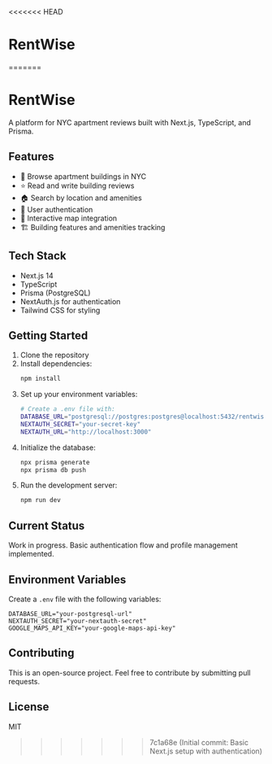 <<<<<<< HEAD
# RentWise
=======
# RentWise

A platform for NYC apartment reviews built with Next.js, TypeScript, and Prisma.

## Features

- 🏢 Browse apartment buildings in NYC
- ⭐ Read and write building reviews
- 🏠 Search by location and amenities
- 👤 User authentication
- 📍 Interactive map integration
- 🏗️ Building features and amenities tracking

## Tech Stack

- Next.js 14
- TypeScript
- Prisma (PostgreSQL)
- NextAuth.js for authentication
- Tailwind CSS for styling

## Getting Started

1. Clone the repository
2. Install dependencies:
   ```bash
   npm install
   ```
3. Set up your environment variables:
   ```bash
   # Create a .env file with:
   DATABASE_URL="postgresql://postgres:postgres@localhost:5432/rentwise"
   NEXTAUTH_SECRET="your-secret-key"
   NEXTAUTH_URL="http://localhost:3000"
   ```
4. Initialize the database:
   ```bash
   npx prisma generate
   npx prisma db push
   ```
5. Run the development server:
   ```bash
   npm run dev
   ```

## Current Status

Work in progress. Basic authentication flow and profile management implemented.

## Environment Variables

Create a `.env` file with the following variables:

```env
DATABASE_URL="your-postgresql-url"
NEXTAUTH_SECRET="your-nextauth-secret"
GOOGLE_MAPS_API_KEY="your-google-maps-api-key"
```

## Contributing

This is an open-source project. Feel free to contribute by submitting pull requests.

## License

MIT
>>>>>>> 7c1a68e (Initial commit: Basic Next.js setup with authentication)
